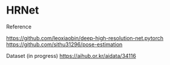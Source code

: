 # HRNet

Reference

https://github.com/leoxiaobin/deep-high-resolution-net.pytorch
https://github.com/sithu31296/pose-estimation

Dataset (in progress)
https://aihub.or.kr/aidata/34116
